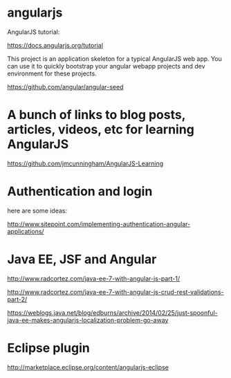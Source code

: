# angularjs

AngularJS tutorial:

https://docs.angularjs.org/tutorial


This project is an application skeleton for a typical AngularJS web app. You can use it to quickly bootstrap your angular webapp projects and dev environment for these projects.

https://github.com/angular/angular-seed

A bunch of links to blog posts, articles, videos, etc for learning AngularJS
============================================================================

https://github.com/jmcunningham/AngularJS-Learning


Authentication and login
========================

here are some ideas:

http://www.sitepoint.com/implementing-authentication-angular-applications/


Java EE, JSF and Angular
========================

http://www.radcortez.com/java-ee-7-with-angular-js-part-1/

http://www.radcortez.com/java-ee-7-with-angular-js-crud-rest-validations-part-2/

https://weblogs.java.net/blog/edburns/archive/2014/02/25/just-spoonful-java-ee-makes-angularjs-localization-problem-go-away


Eclipse plugin
==============

http://marketplace.eclipse.org/content/angularjs-eclipse
